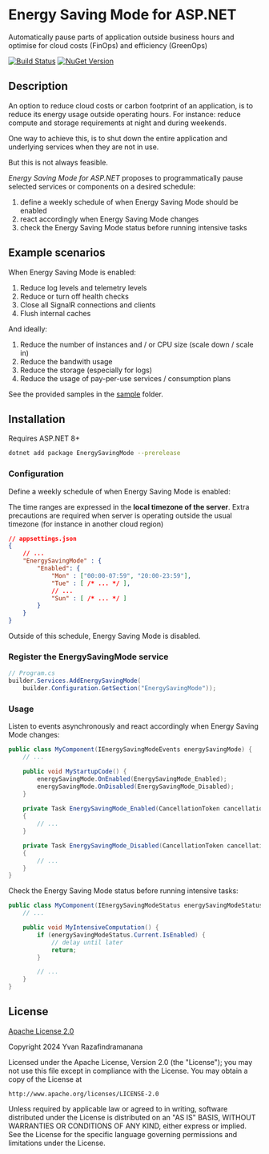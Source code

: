 # Energy Saving Mode for ASP.NET

Automatically pause parts of application outside business hours
and optimise for cloud costs (FinOps) and efficiency (GreenOps)

[![Build Status](https://dev.azure.com/yvzn/dotnet-energy-saving-mode/_apis/build/status%2Fyvzn.dotnet-energy-saving-mode?branchName=main)](https://dev.azure.com/yvzn/dotnet-energy-saving-mode/_build/latest?definitionId=22&branchName=main) [![NuGet Version](https://img.shields.io/nuget/vpre/EnergySavingMode)
](https://www.nuget.org/packages/EnergySavingMode/)

## Description

An option to reduce cloud costs or carbon footprint of an application, is to reduce
its energy usage outside operating hours. For instance: reduce compute and storage
requirements at night and during weekends.

One way to achieve this, is to shut down the entire application and underlying services
when they are not in use.

But this is not always feasible.

_Energy Saving Mode for ASP.NET_ proposes to programmatically
pause selected services or components on a desired schedule:

1. define a weekly schedule of when Energy Saving Mode should be enabled
2. react accordingly when Energy Saving Mode changes
3. check the Energy Saving Mode status before running intensive tasks

## Example scenarios

When Energy Saving Mode is enabled:

1. Reduce log levels and telemetry levels 
1. Reduce or turn off health checks
1. Close all SignalR connections and clients
1. Flush internal caches

And ideally:

1. Reduce the number of instances and / or CPU size (scale down / scale in)
1. Reduce the bandwith usage 
1. Reduce the storage (especially for logs)
1. Reduce the usage of pay-per-use services / consumption plans

See the provided samples in the [sample](https://github.com/yvzn/dotnet-energy-saving-mode/tree/main/sample) folder.

## Installation

Requires ASP.NET 8+

```bash
dotnet add package EnergySavingMode --prerelease
```

### Configuration

Define a weekly schedule of when Energy Saving Mode is enabled:

The time ranges are expressed in the **local timezone of the server**.
Extra precautions are required when server is operating outside the usual timezone
(for instance in another cloud region)

```json
// appsettings.json
{
    // ...
    "EnergySavingMode" : {
        "Enabled": {
            "Mon" : ["00:00-07:59", "20:00-23:59"],
            "Tue" : [ /* ... */ ],
            // ...
            "Sun" : [ /* ... */ ]
        }
    }
}
```

Outside of this schedule, Energy Saving Mode is disabled.

### Register the EnergySavingMode service

```csharp
// Program.cs
builder.Services.AddEnergySavingMode(
	builder.Configuration.GetSection("EnergySavingMode"));
```

### Usage

Listen to events asynchronously and react accordingly when Energy Saving Mode changes:

```csharp
public class MyComponent(IEnergySavingModeEvents energySavingMode) {
	// ...

	public void MyStartupCode() {
		energySavingMode.OnEnabled(EnergySavingMode_Enabled);
		energySavingMode.OnDisabled(EnergySavingMode_Disabled);
	}
	
	private Task EnergySavingMode_Enabled(CancellationToken cancellationToken)
	{
		// ...
	}

	private Task EnergySavingMode_Disabled(CancellationToken cancellationToken)
	{
		// ...
	}
}
```

Check the Energy Saving Mode status before running intensive tasks:

```csharp
public class MyComponent(IEnergySavingModeStatus energySavingModeStatus) {
	// ...

	public void MyIntensiveComputation() {
		if (energySavingModeStatus.Current.IsEnabled) {
			// delay until later
			return;
		}

		// ...
	}
}
```

## License

[Apache License 2.0](https://choosealicense.com/licenses/apache-2.0/)

Copyright 2024 Yvan Razafindramanana

Licensed under the Apache License, Version 2.0 (the "License");
you may not use this file except in compliance with the License.
You may obtain a copy of the License at

	http://www.apache.org/licenses/LICENSE-2.0

Unless required by applicable law or agreed to in writing, software
distributed under the License is distributed on an "AS IS" BASIS,
WITHOUT WARRANTIES OR CONDITIONS OF ANY KIND, either express or implied.
See the License for the specific language governing permissions and
limitations under the License.
